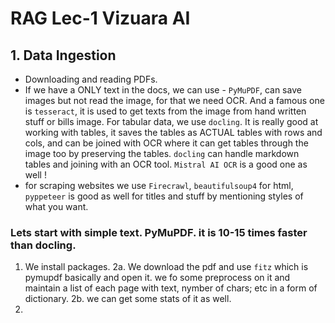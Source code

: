 # RAG Lec-1 Vizuara AI

## 1. Data Ingestion

- Downloading and reading PDFs.
- If we have a ONLY text in the docs, we can use - `PyMuPDF`, can save images but not read the image, for that we need OCR. And a famous one is `tesseract`, it is used to get texts from the image from hand written stuff or bills image. For tabular data, we use `docling`. It is really good at working with tables, it saves the tables as ACTUAL tables with rows and cols, and can be joined with OCR where it can get tables through the image too by preserving the tables. `docling` can handle markdown tables and joining with an OCR tool. `Mistral AI OCR` is a good one as well ! 
- for scraping websites we use `Firecrawl`,  `beautifulsoup4` for html, `pyppeteer` is good as well for titles and stuff by mentioning styles of what you want.

### Lets start with simple text. **PyMuPDF**. it is 10-15 times faster than docling.

1. We install packages.
2a. We download the pdf and use `fitz` which is pymupdf basically and open it. we fo some preprocess on it and maintain a list of each page with text, nymber of chars; etc in a form of dictionary.
2b. we can get some stats of it as well.
3. 